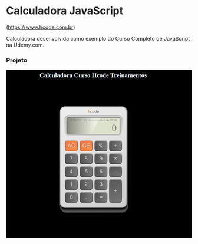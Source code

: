 # Calculadora JavaScript

(https://www.hcode.com.br)

Calculadora desenvolvida como exemplo do Curso Completo de JavaScript na Udemy.com.

### Projeto
![Screenshot](/screenshot/calculadora.png)
